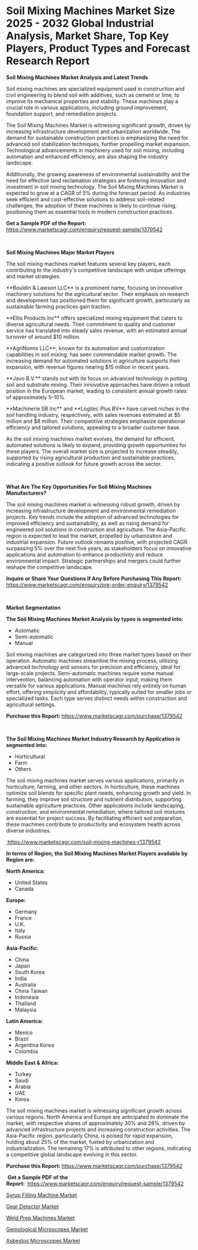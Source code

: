 <p><h1>Soil Mixing Machines Market Size 2025 - 2032 Global Industrial Analysis, Market Share, Top Key Players, Product Types and Forecast Research Report</h1></p><p><strong>Soil Mixing Machines Market Analysis and Latest Trends</strong></p>
<p><p>Soil mixing machines are specialized equipment used in construction and civil engineering to blend soil with additives, such as cement or lime, to improve its mechanical properties and stability. These machines play a crucial role in various applications, including ground improvement, foundation support, and remediation projects. </p><p>The Soil Mixing Machines Market is witnessing significant growth, driven by increasing infrastructure development and urbanization worldwide. The demand for sustainable construction practices is emphasizing the need for advanced soil stabilization techniques, further propelling market expansion. Technological advancements in machinery used for soil mixing, including automation and enhanced efficiency, are also shaping the industry landscape. </p><p>Additionally, the growing awareness of environmental sustainability and the need for effective land reclamation strategies are fostering innovation and investment in soil mixing technology. The Soil Mixing Machines Market is expected to grow at a CAGR of 5% during the forecast period. As industries seek efficient and cost-effective solutions to address soil-related challenges, the adoption of these machines is likely to continue rising, positioning them as essential tools in modern construction practices.</p></p>
<p><strong>Get a Sample PDF of the Report:&nbsp;</strong> <a href="https://www.marketscagr.com/enquiry/request-sample/1379542?utm_campaign=1848&utm_medium=2&utm_source=Github&utm_content=ia&utm_term=11042025&utm_id=soil-mixing-machines">https://www.marketscagr.com/enquiry/request-sample/1379542</a></p>
<p>&nbsp;</p>
<p><strong>Soil Mixing Machines Major Market Players</strong></p>
<p><p>The soil mixing machines market features several key players, each contributing to the industry's competitive landscape with unique offerings and market strategies. </p><p>**Bouldin & Lawson LLC** is a prominent name, focusing on innovative machinery solutions for the agricultural sector. Their emphasis on research and development has positioned them for significant growth, particularly as sustainable farming practices gain traction.</p><p>**Ellis Products Inc** offers specialized mixing equipment that caters to diverse agricultural needs. Their commitment to quality and customer service has translated into steady sales revenue, with an estimated annual turnover of around $10 million.</p><p>**AgriNomix LLC**, known for its automation and customization capabilities in soil mixing, has seen commendable market growth. The increasing demand for automated solutions in agriculture supports their expansion, with revenue figures nearing $15 million in recent years.</p><p>**Javo B.V.** stands out with its focus on advanced technology in potting soil and substrate mixing. Their innovative approaches have driven a robust position in the European market, leading to consistent annual growth rates of approximately 5-10%.</p><p>**Machinerie SB Inc** and **Logitec Plus BV** have carved niches in the soil handling industry, respectively, with sales revenues estimated at $5 million and $8 million. Their competitive strategies emphasize operational efficiency and tailored solutions, appealing to a broader customer base.</p><p>As the soil mixing machines market evolves, the demand for efficient, automated solutions is likely to expand, providing growth opportunities for these players. The overall market size is projected to increase steadily, supported by rising agricultural production and sustainable practices, indicating a positive outlook for future growth across the sector.</p></p>
<p>&nbsp;</p>
<p><strong>What Are The Key Opportunities For Soil Mixing Machines Manufacturers?</strong></p>
<p><p>The soil mixing machines market is witnessing robust growth, driven by increasing infrastructure development and environmental remediation projects. Key trends include the adoption of advanced technologies for improved efficiency and sustainability, as well as rising demand for engineered soil solutions in construction and agriculture. The Asia-Pacific region is expected to lead the market, propelled by urbanization and industrial expansion. Future outlook remains positive, with projected CAGR surpassing 5% over the next five years, as stakeholders focus on innovative applications and automation to enhance productivity and reduce environmental impact. Strategic partnerships and mergers could further reshape the competitive landscape.</p></p>
<p><strong>Inquire or Share Your Questions If Any Before Purchasing This Report:</strong> <a href="https://www.marketscagr.com/enquiry/pre-order-enquiry/1379542?utm_campaign=1848&utm_medium=2&utm_source=Github&utm_content=ia&utm_term=11042025&utm_id=soil-mixing-machines">https://www.marketscagr.com/enquiry/pre-order-enquiry/1379542</a></p>
<p>&nbsp;</p>
<p><strong>Market Segmentation</strong></p>
<p><strong>The Soil Mixing Machines Market Analysis by types is segmented into:</strong></p>
<p><ul><li>Automatic</li><li>Semi-automatic</li><li>Manual</li></ul></p>
<p><p>Soil mixing machines are categorized into three market types based on their operation. Automatic machines streamline the mixing process, utilizing advanced technology and sensors for precision and efficiency, ideal for large-scale projects. Semi-automatic machines require some manual intervention, balancing automation with operator input, making them versatile for various applications. Manual machines rely entirely on human effort, offering simplicity and affordability, typically suited for smaller jobs or specialized tasks. Each type serves distinct needs within construction and agricultural settings.</p></p>
<p><strong>Purchase this Report:&nbsp;</strong><a href="https://www.marketscagr.com/purchase/1379542?utm_campaign=1848&utm_medium=2&utm_source=Github&utm_content=ia&utm_term=11042025&utm_id=soil-mixing-machines">https://www.marketscagr.com/purchase/1379542</a></p>
<p>&nbsp;</p>
<p><strong>The Soil Mixing Machines Market Industry Research by Application is segmented into:</strong></p>
<p><ul><li>Horticultural</li><li>Farm</li><li>Others</li></ul></p>
<p><p>The soil mixing machines market serves various applications, primarily in horticulture, farming, and other sectors. In horticulture, these machines optimize soil blends for specific plant needs, enhancing growth and yield. In farming, they improve soil structure and nutrient distribution, supporting sustainable agriculture practices. Other applications include landscaping, construction, and environmental remediation, where tailored soil mixtures are essential for project success. By facilitating efficient soil preparation, these machines contribute to productivity and ecosystem health across diverse industries.</p></p>
<p><a href="https://www.marketscagr.com/soil-mixing-machines-r1379542?utm_campaign=1848&utm_medium=2&utm_source=Github&utm_content=ia&utm_term=11042025&utm_id=soil-mixing-machines">&nbsp;https://www.marketscagr.com/soil-mixing-machines-r1379542</a></p>
<p><strong>In terms of Region, the Soil Mixing Machines Market Players available by Region are:</strong></p>
<p>
    <p> <strong> North America: </strong>
        <ul>
            <li>United States</li>
            <li>Canada</li>
        </ul>
        </p> 
    <p> <strong> Europe: </strong>
        <ul>
            <li>Germany</li>
            <li>France</li>
            <li>U.K.</li>
            <li>Italy</li>
            <li>Russia</li>
        </ul>
        </p> 
    <p> <strong> Asia-Pacific: </strong>
        <ul>
            <li>China</li>
            <li>Japan</li>
            <li>South Korea</li>
            <li>India</li>
            <li>Australia</li>
            <li>China Taiwan</li>
            <li>Indonesia</li>
            <li>Thailand</li>
            <li>Malaysia</li>
        </ul>
        </p> 
    <p> <strong> Latin America: </strong>
        <ul>
            <li>Mexico</li>
            <li>Brazil</li>
            <li>Argentina Korea</li>
            <li>Colombia</li>
        </ul>
        </p> 
    <p> <strong> Middle East & Africa: </strong>
        <ul>
            <li>Turkey</li>
            <li>Saudi</li>
            <li>Arabia</li>
            <li>UAE</li>
            <li>Korea</li>
        </ul>
    </p>
    </p>
<p><p>The soil mixing machines market is witnessing significant growth across various regions. North America and Europe are anticipated to dominate the market, with respective shares of approximately 30% and 28%, driven by advanced infrastructure projects and increasing construction activities. The Asia-Pacific region, particularly China, is poised for rapid expansion, holding about 25% of the market, fueled by urbanization and industrialization. The remaining 17% is attributed to other regions, indicating a competitive global landscape evolving in this sector.</p></p>
<p><strong>Purchase this Report: </strong><a href="https://www.marketscagr.com/purchase/1379542?utm_campaign=1848&utm_medium=2&utm_source=Github&utm_content=ia&utm_term=11042025&utm_id=soil-mixing-machines">https://www.marketscagr.com/purchase/1379542</a></p>
<p>&nbsp;<strong>Get a Sample PDF of the Report:&nbsp;&nbsp;</strong><a href="https://www.marketscagr.com/enquiry/request-sample/1379542?utm_campaign=1848&utm_medium=2&utm_source=Github&utm_content=ia&utm_term=11042025&utm_id=soil-mixing-machines">https://www.marketscagr.com/enquiry/request-sample/1379542</a></p>
<p><strong></strong></p>
<p><p><a href="https://github.com/jhamygunler/Market-Research-Report-List-1/blob/main/syrup-filling-machine-market.md?utm_campaign=1848&utm_medium=2&utm_source=Github&utm_content=ia&utm_term=11042025&utm_id=soil-mixing-machines">Syrup Filling Machine Market</a></p><p><a href="https://github.com/boysabotzoc/Market-Research-Report-List-1/blob/main/gear-detector-market.md?utm_campaign=1848&utm_medium=2&utm_source=Github&utm_content=ia&utm_term=11042025&utm_id=soil-mixing-machines">Gear Detector Market</a></p><p><a href="https://github.com/mathastilley812967/Market-Research-Report-List-1/blob/main/weld-prep-machines-market.md?utm_campaign=1848&utm_medium=2&utm_source=Github&utm_content=ia&utm_term=11042025&utm_id=soil-mixing-machines">Weld Prep Machines Market</a></p><p><a href="https://github.com/penecorodz74/Market-Research-Report-List-1/blob/main/gemological-microscopes-market.md?utm_campaign=1848&utm_medium=2&utm_source=Github&utm_content=ia&utm_term=11042025&utm_id=soil-mixing-machines">Gemological Microscopes Market</a></p><p><a href="https://github.com/sadimsamid/Market-Research-Report-List-1/blob/main/asbestos-microscopes-market.md?utm_campaign=1848&utm_medium=2&utm_source=Github&utm_content=ia&utm_term=11042025&utm_id=soil-mixing-machines">Asbestos Microscopes Market</a></p></p>